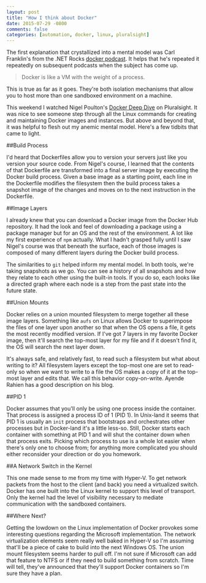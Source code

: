 ```yaml
---
layout: post
title: "How I think about Docker"
date: 2015-07-29 -0800
comments: false
categories: [automation, docker, linux, pluralsight]
---
```


The first explanation that crystallized into a mental model was Carl Franklin's from the .NET Rocks [docker podcast](https://www.dotnetrocks.com/default.aspx?ShowNum=1077).  It helps that he's repeated it repeatedly on subsequent podcasts when the subject has come up.

> Docker is like a VM with the weight of a process.

This is true as far as it goes.  They're both isolation mechanisms that allow you to host more than one sandboxed environment on a machine.

This weekend I watched Nigel Poulton's [Docker Deep Dive](http://www.pluralsight.com/courses/docker-deep-dive) on Pluralsight.  It was nice to see someone step through all the Linux commands for creating and maintaining Docker images and instances.  But above and beyond that, it was helpful to flesh out my anemic mental model.  Here's a few tidbits that came to light.

##Build Process

I'd heard that Dockerfiles allow you to version your servers just like you version your source code.  From Nigel's course, I learned that the contents of that Dockerfile are transformed into a final server image by executing the Docker build process.  Given a base image as a starting point, each line in the Dockerfile modifies the filesystem then the build process takes a snapshot image of the changes and moves on to the next instruction in the Dockerfile.

##Image Layers

I already knew that you can download a Docker image from the Docker Hub repository.  It had the look and feel of downloading a package using a package manager but for an OS and the rest of the environment.  A lot like my first experience of `npm` actually.  What I hadn't grasped fully until I saw Nigel's course was that beneath the surface, each of those images is composed of many different layers during the Docker build process.

The similarities to `git` helped inform my mental model.  In both tools, we're taking snapshots as we go.  You can see a history of all snapshots and how they relate to each other using the built-in tools.  If you do so, each looks like a directed graph where each node is a step from the past state into the future state.

##Union Mounts

Docker relies on a union mounted filesystem to merge together all these image layers.  Something like `aufs` on Linux allows Docker to superimpose the files of one layer upon another so that when the OS opens a file, it gets the most recently modified version.  If I've got 7 layers in my favorite Docker image, then it'll search the top-most layer for my file and if it doesn't find it, the OS will search the next layer down.

It's always safe, and relatively fast, to read such a filesystem but what about writing to it?  All filesystem layers except the top-most one are set to read-only so when we want to write to a file the OS makes a copy of it at the top-most layer and edits that.  We call this behavior copy-on-write.  Ayende Rahien has a good description on his blog.

##PID 1

Docker assumes that you'll only be using one process inside the container.  That process is assigned a process ID of 1 (PID 1).  In Unix-land it seems that PID 1 is usually an `init` process that bootstraps and orchestrates other processes but in Docker-land it's a little less-so.  Still, Docker starts each container with something at PID 1 and will shut the container down when that process exits.  Picking which process to use is a whole lot easier when there's only one to choose from; for anything more complicated you should either reconsider your direction or do you homework.

##A Network Switch in the Kernel

This one made sense to me from my time with Hyper-V.  To get network packets from the host to the client (and back) you need a virtualized switch.  Docker has one built into the Linux kernel to support this level of transport.  Only the kernel had the level of visibility necessary to mediate communication with the sandboxed containers.

##Where Next?

Getting the lowdown on the Linux implementation of Docker provokes some interesting questions regarding the Microsoft implementation.  The network virtualization elements seem really well baked in Hyper-V so I'm assuming that'll be a piece of cake to build into the next Windows OS.  The union mount filesystem seems harder to pull off.  I'm not sure if Microsoft can add that feature to NTFS or if they need to build something from scratch.  Time will tell, they've announced that they'll support Docker containers so I'm sure they have a plan.